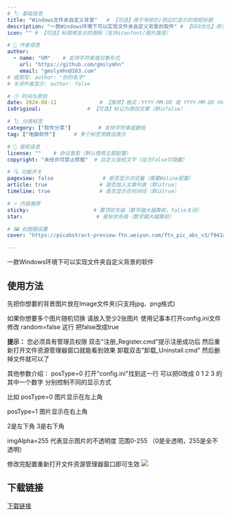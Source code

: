 ```yaml
---
# 🏷️ 基础信息
title: "Windows文件夹自定义背景"   # 【可选】用于导航栏/侧边栏显示的简短标题
description: "一款Windows环境下可以实现文件夹自定义背景的软件" # 【SEO优化】用于搜索引擎显示的描述
icon: "" # 【可选】标题旁显示的图标（支持iconfont/图片路径）

# 👤 作者信息
author: 
  - name: "GM"    # 支持字符串或对象形式
    url: "https://github.com/gmslymhn" 
    email: "gmslymhn@163.com"
# 或简写: author: "你的名字" 
# 关闭作者显示: author: false

# 🕒 时间与原创
date: 2024-08-11              # 【推荐】格式：YYYY-MM-DD 或 YYYY-MM-DD hh:mm:ss
isOriginal:               # 【可选】标记为原创文章（默认false）

# 🏷️ 分类标签
category: ["软件分享"]         # 支持字符串或数组
tag: ["电脑软件"]      # 多个标签用数组表示

# 📜 版权信息
license: ""    # 协议类型（默认使用主题配置）
copyright: "未经许可禁止转载"  # 自定义版权文字（设为false可隐藏）

# 🔍 功能开关
pageview: false                # 是否显示浏览量（需要Waline配置）
article: true                 # 是否加入文章列表（默认true）
timeline: true                # 是否显示在时间线（默认true）

# ⭐ 内容推荐
sticky:                     # 置顶优先级（数字越大越靠前，false关闭）
star:                        # 星标优先级（数字越大越靠前）

# 🖼️ 封面图设置
cover: "https://picabstract-preview-ftn.weiyun.com/ftn_pic_abs_v3/f941a22b4e720e1c4a575889b5440cc3411a268f092d31eb86056e1d89bb2e08280fd626612eb274400120aba83dd14b?pictype=scale&from=30013&version=3.3.3.3&fname=2024-08-11gCmPG.png&size=750"  # 文章卡片封面图（建议尺寸：1200×600）

---
```

一款Windows环境下可以实现文件夹自定义背景的软件
<!-- more -->


## 使用方法

先把你想要的背景图片放在Image文件夹(只支持jpg、png格式)

如果你想要多个图片随机切换 请放入至少2张图片
使用记事本打开config.ini文件
修改
random=false 这行 把false改成true

**提示：**
您必须具有管理员权限
双击"注册_Register.cmd"提示注册成功后 然后重新打开文件资源管理器窗口就能看到效果
卸载双击"卸载_Uninstall.cmd" 然后删掉文件就可以了

其他参数介绍：
posType=0 打开"config.ini"找到这一行
可以把0改成 0 1 2 3 的其中一个数字
分别控制不同的显示方式

比如 
posType=0 图片显示在左上角

posType=1 图片显示在右上角

 2是左下角 3是右下角

imgAlpha=255
代表显示图片的不透明度 范围0-255 （0是全透明，255是全不透明）

修改完配置重新打开文件资源管理器窗口即可生效
![](https://picabstract-preview-ftn.weiyun.com/ftn_pic_abs_v3/f941a22b4e720e1c4a575889b5440cc3411a268f092d31eb86056e1d89bb2e08280fd626612eb274400120aba83dd14b?pictype=scale&from=30013&version=3.3.3.3&fname=2024-08-11gCmPG.png&size=750)

## 下载链接

[下载链接](https://netlify-lz.tyut.tech/?fid=is6fr273subc&pwd=akqy&isNewd=https://innlab.lanzn.com)
